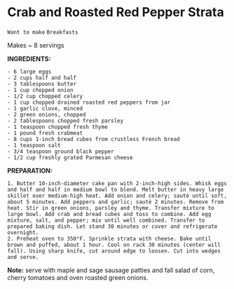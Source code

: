 # Crab and Roasted Red Pepper Strata

`Want to make` `Breakfasts`

Makes ~ 8 servings

**INGREDIENTS:**

    - 6 large eggs
    - 2 cups half and half
    - 3 tablespoons butter
    - 1 cup chopped onion
    - 1/2 cup chopped celery
    - 1 cup chopped drained roasted red peppers from jar
    - 1 garlic clove, minced
    - 2 green onions, chopped
    - 2 tablespoons chopped fresh parsley
    - 1 teaspoon chopped fresh thyme
    - 1 pound fresh crabmeat
    - 8 cups 1-inch bread cubes from crustless French bread
    - 1 teaspoon salt
    - 3/4 teaspoon ground black pepper
    - 1/2 cup freshly grated Parmesan cheese

**PREPARATION:**

    1. Butter 10-inch-diameter cake pan with 2-inch-high sides. Whisk eggs and half and half in medium bowl to blend. Melt butter in heavy large skillet over medium-high heat. Add onion and celery; sauté until soft, about 5 minutes. Add peppers and garlic; sauté 2 minutes. Remove from heat. Stir in green onions, parsley and thyme. Transfer mixture to large bowl. Add crab and bread cubes and toss to combine. Add egg mixture, salt, and pepper; mix until well combined. Transfer to prepared baking dish. Let stand 30 minutes or cover and refrigerate overnight.
    2. Preheat oven to 350°F. Sprinkle strata with cheese. Bake until brown and puffed, about 1 hour. Cool on rack 30 minutes (center will fall). Using sharp knife, cut around edge to loosen. Cut into wedges and serve.

**Note:** serve with maple and sage sausage patties and fall salad of corn, cherry tomatoes and oven roasted green onions. 
